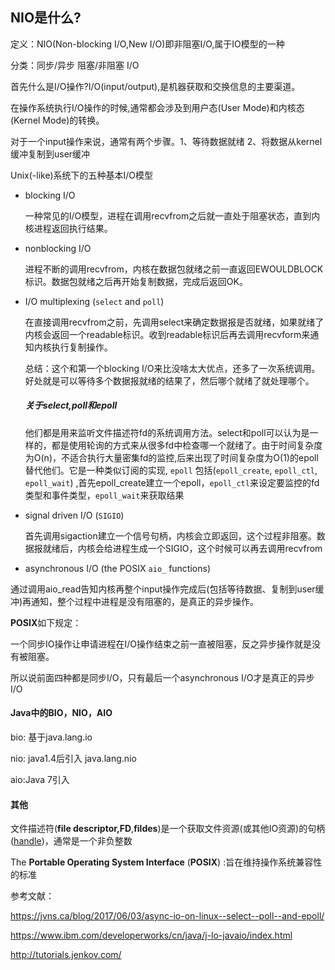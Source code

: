 ## NIO是什么?

定义：NIO(Non-blocking I/O,New I/O)即非阻塞I/O,属于IO模型的一种

分类：同步/异步  阻塞/非阻塞 I/O 



首先什么是I/O操作?I/O(input/output),是机器获取和交换信息的主要渠道。

在操作系统执行I/O操作的时候,通常都会涉及到用户态(User Mode)和内核态(Kernel Mode)的转换。

对于一个input操作来说，通常有两个步骤。1、等待数据就绪 2、将数据从kernel缓冲复制到user缓冲

Unix(-like)系统下的五种基本I/O模型

- blocking I/O

  一种常见的I/O模型，进程在调用recvfrom之后就一直处于阻塞状态，直到内核进程返回执行结果。

  

- nonblocking I/O

  进程不断的调用recvfrom，内核在数据包就绪之前一直返回EWOULDBLOCK标识。数据包就绪之后再开始复制数据，完成后返回OK。

  

- I/O multiplexing (`select` and `poll`)

  在直接调用recvfrom之前，先调用select来确定数据报是否就绪，如果就绪了内核会返回一个readable标识。收到readable标识后再去调用recvform来通知内核执行复制操作。

  

  总结：这个和第一个blocking I/O来比没啥太大优点，还多了一次系统调用。好处就是可以等待多个数据报就绪的结果了，然后哪个就绪了就处理哪个。

  ##### 关于select,poll和epoll

  他们都是用来监听文件描述符fd的系统调用方法。select和poll可以认为是一样的，都是使用轮询的方式来从很多fd中检查哪一个就绪了。由于时间复杂度为O(n)，不适合执行大量密集fd的监控,后来出现了时间复杂度为O(1)的epoll替代他们。它是一种类似订阅的实现, `epoll` 包括(`epoll_create`, `epoll_ctl`, `epoll_wait`) ,首先epoll_create建立一个epoll，`epoll_ctl`来设定要监控的fd类型和事件类型，`epoll_wait`来获取结果

- signal driven I/O (`SIGIO`)

  

  首先调用sigaction建立一个信号句柄，内核会立即返回，这个过程非阻塞。数据报就绪后，内核会给进程生成一个SIGIO，这个时候可以再去调用recvfrom

- asynchronous I/O (the POSIX `aio_` functions)

  

通过调用aio_read告知内核再整个input操作完成后(包括等待数据、复制到user缓冲)再通知，整个过程中进程是没有阻塞的，是真正的异步操作。

**POSIX**如下规定：

一个同步IO操作让申请进程在I/O操作结束之前一直被阻塞，反之异步操作就是没有被阻塞。

所以说前面四种都是同步I/O，只有最后一个asynchronous I/O才是真正的异步I/O



#### Java中的BIO，NIO，AIO

bio: 基于java.lang.io

nio: java1.4后引入 java.lang.nio

aio:Java 7引入



#### 其他

文件描述符(****file descriptor**,FD**,**fildes**)是一个获取文件资源(或其他IO资源)的句柄([handle](https://en.wikipedia.org/wiki/Handle_(computing)))，通常是一个非负整数

The **Portable Operating System Interface** (**POSIX**) :旨在维持操作系统兼容性的标准

参考文献：

https://jvns.ca/blog/2017/06/03/async-io-on-linux--select--poll--and-epoll/

https://www.ibm.com/developerworks/cn/java/j-lo-javaio/index.html

http://tutorials.jenkov.com/

